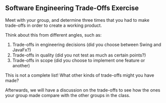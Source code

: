 ## Software Engineering Trade-Offs Exercise

Meet with your group, and determine three times that you had to make trade-offs in order to create a working product.

Think about this from different angles, such as:

1. Trade-offs in engineering decisions (did you choose between Swing and JavaFx?)
2. Trade-offs in quality (did you not test as much as certain points?)
3. Trade-offs in scope (did you choose to implement one feature or another)

This is not a complete list!  What other kinds of trade-offs might you have made?

Afterwards, we will have a discussion on the trade-offs to see how the ones your group made compare with the other groups in the class.
